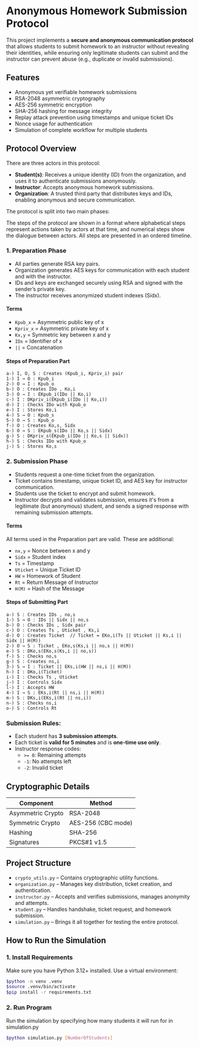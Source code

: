 # Anonymous Homework Submission Protocol

This project implements a **secure and anonymous communication protocol** that allows students to submit homework to an instructor without revealing their identities, while ensuring only legitimate students can submit and the instructor can prevent abuse (e.g., duplicate or invalid submissions).

## Features

- Anonymous yet verifiable homework submissions
- RSA-2048 asymmetric cryptography
- AES-256 symmetric encryption
- SHA-256 hashing for message integrity
- Replay attack prevention using timestamps and unique ticket IDs
- Nonce usage for authentication
- Simulation of complete workflow for multiple students

## Protocol Overview

There are three actors in this protocol:

- **Student(s)**: Receives a unique identity (ID) from the organization, and uses it to authenticate submissions anonymously.
- **Instructor**: Accepts anonymous homework submissions.
- **Organization**: A trusted third party that distributes keys and IDs, enabling anonymous and secure communication.

The protocol is split into two main phases:

The steps of the protocol are shown in a format where alphabetical steps represent actions taken by actors at that time, and numerical steps show the dialogue between actors. All steps are presented in an ordered timeline.

### 1. Preparation Phase
- All parties generate RSA key pairs.
- Organization generates AES keys for communication with each student and with the instructor.
- IDs and keys are exchanged securely using RSA and signed with the sender’s private key.
- The instructor receives anonymized student indexes (Sidx).

#### Terms

- `Kpub_x` = Asymmetric public key of x  
- `Kpriv_x` = Asymmetric private key of x  
- `Kx,y` = Symmetric key between x and y  
- `IDx` = Identifier of x  
- `||` = Concatenation  

#### Steps of Preparation Part

```
a-) I, O, S : Creates (Kpub_i, Kpriv_i) pair  
1-) I → O : Kpub_i  
2-) O → I : Kpub_o  
b-) O : Creates IDo , Ko,i  
3-) O → I : EKpub_i(IDo || Ko,i)  
c-) I : DKpriv_i(EKpub_i(IDo || Ko,i))  
d-) I : Checks IDo with Kpub_o  
e-) I : Stores Ko,i  
4-) S → O : Kpub_s  
5-) O → S : Kpub_o  
f-) O : Creates Ko,s, Sidx  
6-) O → S : EKpub_s(IDo || Ko,s || Sidx)  
g-) S : DKpriv_s(EKpub_i(IDo || Ko,s || Sidx))  
h-) S : Checks IDo with Kpub_o  
j-) S : Stores Ko,s  
```

### 2. Submission Phase
- Students request a one-time ticket from the organization.
- Ticket contains timestamp, unique ticket ID, and AES key for instructor communication.
- Students use the ticket to encrypt and submit homework.
- Instructor decrypts and validates submission, ensures it's from a legitimate (but anonymous) student, and sends a signed response with remaining submission attempts.

#### Terms

All terms used in the Preparation part are valid. These are additional:

- `nx,y` = Nonce between x and y  
- `Sidx` = Student index  
- `Ts` = Timestamp  
- `Uticket` = Unique Ticket ID  
- `HW` = Homework of Student  
- `Rt` = Return Message of Instructor  
- `H(M)` = Hash of the Message  

#### Steps of Submitting Part

```
a-) S : Creates IDs , no,s  
1-) S → O : IDs || Sidx || no,s  
b-) O : Checks IDs , Sidx pair  
c-) O : Creates Ts , Uticket , Ks,i  
d-) O : Creates Ticket  // Ticket = EKo,i(Ts || Uticket || Ks,i || Sidx || H(M))  
2-) O → S : Ticket , EKo,s(Ks,i || no,s || H(M))  
e-) S : DKo,s(EKo,s(Ks,i || no,s))  
f-) S : Checks no,s  
g-) S : Creates ns,i  
3-) S → I : Ticket || EKs,i(HW || ns,i || H(M))  
h-) I : DKo,i(Ticket)  
i-) I : Checks Ts , Uticket  
j-) I : Controls Sidx  
l-) I : Accepts HW  
4-) I → S : EKs,i(Rt || ns,i || H(M))  
m-) S : DKs,i(EKs,i(Rt || ns,i))  
n-) S : Checks ns,i  
o-) S : Controls Rt  
```

### Submission Rules:
- Each student has **3 submission attempts**.
- Each ticket is **valid for 5 minutes** and is **one-time use only**.
- Instructor response codes:
  - `>= 0`: Remaining attempts
  - `-1`: No attempts left
  - `-2`: Invalid ticket

## Cryptographic Details

| Component         | Method       |
|------------------|--------------|
| Asymmetric Crypto| RSA-2048     |
| Symmetric Crypto | AES-256 (CBC mode) |
| Hashing          | SHA-256      |
| Signatures       | PKCS#1 v1.5  |



## Project Structure

- `crypto_utils.py` – Contains cryptographic utility functions.
- `organization.py` – Manages key distribution, ticket creation, and authentication.
- `instructor.py` – Accepts and verifies submissions, manages anonymity and attempts.
- `student.py` – Handles handshake, ticket request, and homework submission.
- `simulation.py` – Brings it all together for testing the entire protocol.


## How to Run the Simulation

### 1. Install Requirements

Make sure you have Python 3.12+ installed. Use a virtual environment:

```bash
$python -m venv .venv
$source .venv/bin/activate
$pip install -r requirements.txt
```

### 2. Run Program
Run the simulation by specifying how many students it will run for in simulation.py

```bash
$python simulation.py [NumberOfStudents]
```
